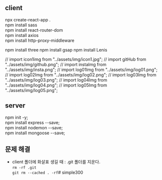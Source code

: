 ## client

npx create-react-app .  
npm install sass  
npm install react-router-dom  
npm install axios  
npm install http-proxy-middleware

npm install three
npm install gsap
npm install Lenis

// import icon1img from "../assets/img/icon1.jpg";
// import gitHub from "../assets/img/github.png";
// import instaImg from "../assets/img/insta.png";
// import log01Img from "../assets/img/log01.png";
// import log02Img from "../assets/img/log02.png";
// import log03Img from "../assets/img/log03.png";
// import log04Img from "../assets/img/log04.png";
// import log05Img from "../assets/img/log05.png";

## server

npm init -y;  
npm install express --save;  
npm install nodemon --save;  
npm install mongoose --save;

## 문제 해결

- client 폴더에 화살표 생길 때 : .git 폴더를 지운다.  
  `rm -rf .git`  
  `git rm --cached . -rf`# simple300
